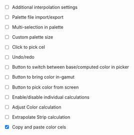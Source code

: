 - [ ] Additional interpolation settings
- [ ] Palette file import/export
- [ ] Multi-selection in palette
- [ ] Custom palette size
- [ ] Click to pick cel
- [ ] Undo/redo
- [ ] Button to switch between base/computed color in picker
- [ ] Button to bring color in-gamut
- [ ] Button to pick color from screen
- [ ] Enable/disable individual calculations
- [ ] Adjust Color calculation
- [ ] Extrapolate Strip calculation

- [x] Copy and paste color cels
